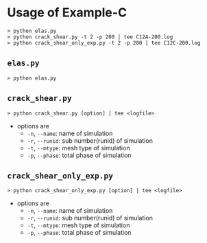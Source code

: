 # Usage of Example-C

```shell
> python elas.py
> python crack_shear.py -t 2 -p 200 | tee C12A-200.log
> python crack_shear_only_exp.py -t 2 -p 200 | tee C12C-200.log
```

## `elas.py`

```shell
> python elas.py
```

## `crack_shear.py`

```shell
> python crack_shear.py [option] | tee <logfile>
```

* options are
  * `-n`, `--name`: name of simulation
  * `-r`, `--runid`: sub number(runid) of simulation
  * `-t`, `--mtype`: mesh type of simulation
  * `-p`, `--phase`: total phase of simulation

## `crack_shear_only_exp.py`

```shell
> python crack_shear_only_exp.py [option] | tee <logfile>
```

* options are
  * `-n`, `--name`: name of simulation
  * `-r`, `--runid`: sub number(runid) of simulation
  * `-t`, `--mtype`: mesh type of simulation
  * `-p`, `--phase`: total phase of simulation
